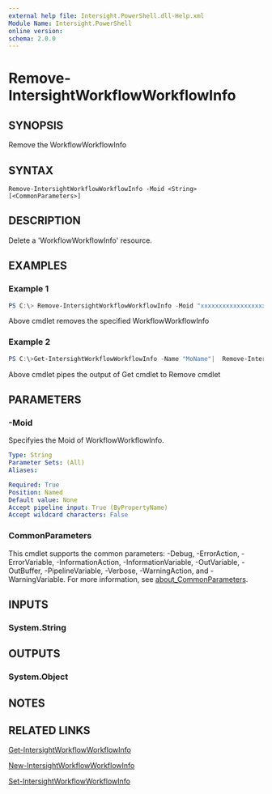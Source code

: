 ```yaml
---
external help file: Intersight.PowerShell.dll-Help.xml
Module Name: Intersight.PowerShell
online version:
schema: 2.0.0
---
```


# Remove-IntersightWorkflowWorkflowInfo

## SYNOPSIS
Remove the WorkflowWorkflowInfo

## SYNTAX

```
Remove-IntersightWorkflowWorkflowInfo -Moid <String> [<CommonParameters>]
```

## DESCRIPTION
Delete a &apos;WorkflowWorkflowInfo&apos; resource.

## EXAMPLES

### Example 1
```powershell
PS C:\> Remove-IntersightWorkflowWorkflowInfo -Moid "xxxxxxxxxxxxxxxxxxxxxxxxxxx"
```
Above cmdlet removes the specified WorkflowWorkflowInfo 

### Example 2
```powershell
PS C:\>Get-IntersightWorkflowWorkflowInfo -Name "MoName"|  Remove-IntersightWorkflowWorkflowInfo
```
Above cmdlet pipes the output of Get cmdlet to Remove cmdlet

## PARAMETERS

### -Moid
Specifyies the Moid of WorkflowWorkflowInfo.

```yaml
Type: String
Parameter Sets: (All)
Aliases:

Required: True
Position: Named
Default value: None
Accept pipeline input: True (ByPropertyName)
Accept wildcard characters: False
```

### CommonParameters
This cmdlet supports the common parameters: -Debug, -ErrorAction, -ErrorVariable, -InformationAction, -InformationVariable, -OutVariable, -OutBuffer, -PipelineVariable, -Verbose, -WarningAction, and -WarningVariable. For more information, see [about_CommonParameters](http://go.microsoft.com/fwlink/?LinkID=113216).

## INPUTS

### System.String

## OUTPUTS

### System.Object
## NOTES

## RELATED LINKS

[Get-IntersightWorkflowWorkflowInfo](./Get-IntersightWorkflowWorkflowInfo.md)

[New-IntersightWorkflowWorkflowInfo](./New-IntersightWorkflowWorkflowInfo.md)

[Set-IntersightWorkflowWorkflowInfo](./Set-IntersightWorkflowWorkflowInfo.md)

